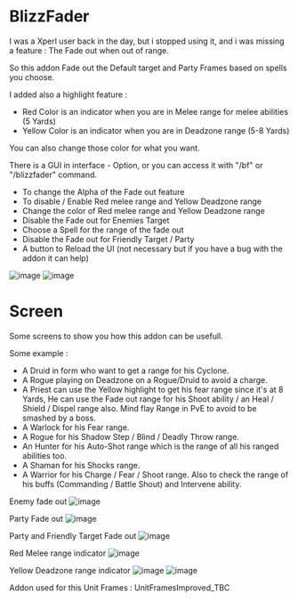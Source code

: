 # BlizzFader

I was a Xperl user back in the day, but i stopped using it, and i was missing a feature : The Fade out when out of range.

So this addon Fade out the Default target and Party Frames based on spells you choose.

I added also a highlight feature :
- Red Color is an indicator when you are in Melee range for melee abilities (5 Yards)
- Yellow Color is an indicator when you are in Deadzone range (5-8 Yards)

You can also change those color for what you want.


There is a GUI in interface - Option, or you can access it with "/bf" or "/blizzfader" command.
- To change the Alpha of the Fade out feature
- To disable / Enable Red melee range and Yellow Deadzone range
- Change the color of Red melee range and Yellow Deadzone range
- Disable the Fade out for Enemies Target
- Choose a Spell for the range of the fade out
- Disable the Fade out for Friendly Target / Party
- A button to Reload the UI (not necessary but if you have a bug with the addon it can help)

![image](https://github.com/Macumbafeh/BlizzFader/assets/47739411/c08308c2-8989-45c2-a8ec-c0e49f76baa7)
![image](https://github.com/Macumbafeh/BlizzFader/assets/47739411/b13fd5ca-c1c7-4547-9168-2b5ab2bde054)


# Screen
Some screens to show you how this addon can be usefull.

Some example :
- A Druid in form who want to get a range for his Cyclone.
- A Rogue playing on Deadzone on a Rogue/Druid to avoid a charge.
- A Priest can use the Yellow highlight to get his fear range since it's at 8 Yards, He can use the Fade out range for his Shoot ability / an Heal / Shield / Dispel range also. Mind flay Range in PvE to avoid to be smashed by a boss.
- A Warlock for his Fear range.
- A Rogue for his Shadow Step / Blind / Deadly Throw range.
- An Hunter for his Auto-Shot range which is the range of all his ranged abilities too.
- A Shaman for his Shocks range.
- A Warrior for his Charge / Fear / Shoot range. Also to check the range of his buffs (Commanding / Battle Shout) and Intervene ability.

Enemy fade out
![image](https://github.com/Macumbafeh/BlizzFader/assets/47739411/e64085c5-5e14-4f05-aef7-eb550202cd5a)

Party Fade out
![image](https://github.com/Macumbafeh/BlizzFader/assets/47739411/41715815-36a2-4be2-b869-72dfb83cbdb4)

Party and Friendly Target Fade out
![image](https://github.com/Macumbafeh/BlizzFader/assets/47739411/9eb350d8-06b5-48f4-8801-eeac015ed88f)

Red Melee range indicator
![image](https://github.com/Macumbafeh/BlizzFader/assets/47739411/0b327c8e-1e11-41fc-a9fa-0a7439ce3e22)

Yellow Deadzone range indicator
![image](https://github.com/Macumbafeh/BlizzFader/assets/47739411/764799df-baca-4ed5-b43c-e57e542ae707)
![image](https://github.com/Macumbafeh/BlizzFader/assets/47739411/273d8749-661f-45b9-bfab-7ac4b77020b9)


Addon used for this Unit Frames : UnitFramesImproved_TBC

